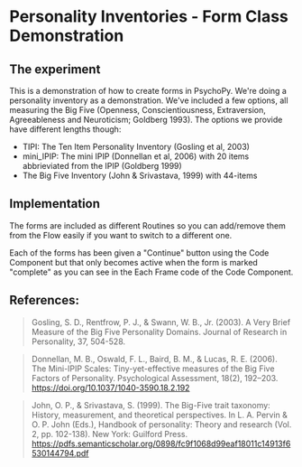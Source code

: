 # Personality Inventories - Form Class Demonstration

## The experiment

This is a demonstration of how to create forms in PsychoPy. We're doing a personality inventory as a demonstration. We've included a few options, all measuring the Big Five (Openness, Conscientiousness, Extraversion, Agreeableness and Neuroticism; Goldberg 1993). The options we provide have different lengths though:

 - TIPI: The Ten Item Personality Inventory (Gosling et al, 2003)
 - mini_IPIP: The mini IPIP (Donnellan et al, 2006) with 20 items abbrieviated from the IPIP (Goldberg 1999)
 - The Big Five Inventory (John & Srivastava, 1999) with 44-items

## Implementation

The forms are included as different Routines so you can add/remove them from the Flow easily if you want to switch to a different one.
    
Each of the forms has been given a "Continue" button using the Code Component but that only becomes active when the form is marked "complete" as you can see in the Each Frame code of the Code Component.

## References:

> Gosling, S. D., Rentfrow, P. J., & Swann, W. B., Jr. (2003). A Very Brief Measure of the Big Five Personality Domains. Journal of Research in Personality, 37, 504-528.

> Donnellan, M. B., Oswald, F. L., Baird, B. M., & Lucas, R. E. (2006). The Mini-IPIP Scales: Tiny-yet-effective measures of the Big Five Factors of Personality. Psychological Assessment, 18(2), 192–203. https://doi.org/10.1037/1040-3590.18.2.192

> John, O. P., & Srivastava, S. (1999). The Big-Five trait taxonomy: History, measurement, and theoretical perspectives. In L. A. Pervin & O. P. John (Eds.), Handbook of personality: Theory and research (Vol. 2, pp. 102-138). New York: Guilford Press. https://pdfs.semanticscholar.org/0898/fc9f1068d99eaf18011c14913f6530144794.pdf